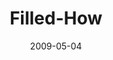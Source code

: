 ---
layout: music 
title: "Filled-How"
series: "Filled"
date: 2009-05-04 
description: "Brian Tome discusses how we can be filled with the Holy Spirit on a regular basis."
audio: "http://s3.amazonaws.com/crossroadsaudiomessages/Filled3.mp3"
audio-duration: "32:47"
src: "http://www.crossroads.net/players/media/mediumHz/190x110_Filled.jpg"
---